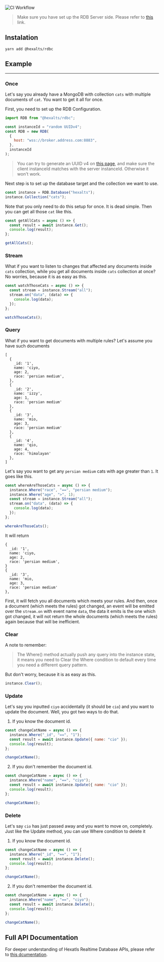 ![CI Workflow](https://github.com/hexalts/rdbc/actions/workflows/main.yml/badge.svg)

> Make sure you have set up the RDB Server side. Please refer to [this](https://github.com/hexalts/rdb) link.

## Instalation

```shell
yarn add @hexalts/rdbc
```

## Example

---

### Once

Let's say you already have a MongoDB with collection `cats` with multiple documents of `cat`. You want to get it all for once.

First, you need to set up the RDB Configuration.

```javascript
import RDB from "@hexalts/rdbc";

const instanceId = "random UUIDv4";
const RDB = new RDB(
  {
    host: "wss://broker.address.com:8883",
  },
  instanceId
);
```

> You can try to generate an UUID v4 on [this page](https://www.uuidgenerator.net/version4), and make sure the client instanceId matches with the server instanceId. Otherwise it won't work.

Next step is to set up the database target and the collection we want to use.

```javascript
const instance = RDB.Database("hexalts");
instance.Collection("cats");
```

Note that you only need to do this setup for once. It is dead simple. Then you can get all those `cat` like this.

```javascript
const getAllCats = async () => {
  const result = await instance.Get();
  console.log(result);
};

getAllCats();
```

### Stream

What if you want to listen to changes that affected any documents inside `cats` collection, while you get all documents inside `cats` collection at once? No worries, because it is as easy as this.

```javascript
const watchThoseCats = async () => {
  const stream = instance.Stream("all");
  stream.on("data", (data) => {
    console.log(data);
  });
};

watchThoseCats();
```

### Query

What if you want to get documents with multiple rules? Let's assume you have such documents

```
[
  {
    _id: '1',
    name: 'ciyo,
    age: 2,
    race: 'persian medium',
  },
  {
    _id: '2',
    name: 'izzy',
    age: 1,
    race: 'persian medium'
  },
  {
    _id: '3',
    name: 'mio,
    age: 3,
    race: 'persian medium'
  },
  {
    _id: '4',
    name: 'qio,
    age: 4,
    race: 'himalayan'
  },
]

```

Let's say you want to get any `persian medium` cats with age greater than `1`. It goes like this.

```javascript
const whereAreThoseCats = async () => {
  instance.Where("race", "==", "persian medium");
  instance.Where("age", ">", 1);
  const stream = instance.Stream("all");
  stream.on("data", (data) => {
    console.log(data);
  });
};

whereAreThoseCats();
```

It will return

```
{
  _id: '1',
  name: 'ciyo,
  age: 2,
  race: 'persian medium',
}
{
  _id: '3',
  name: 'mio,
  age: 3,
  race: 'persian medium'
},
```

First, it will fetch you all documents which meets your rules. And then, once a document (which meets the rules) got changed, an event will be emitted over the `stream.on` with event name `data`, the data it emits is the one which got changed, it will not return the whole documents (which meets the rules) again because that will be inefficient.

### Clear

A note to remember:

> The Where() method actually push any query into the instance state, it means you need to Clear the Where condition to default every time you need a different query pattern.

But don't worry, because it is as easy as this.

```javascript
instance.Clear();
```

### Update

Let's say you inputted `ciyo` accidentally (it should be `cio`) and you want to update the document. Well, you got two ways to do that.

1. If you know the document id.

```javascript
const changeCatName = async () => {
  instance.Where("_id", "==", "1");
  const result = await instance.Update({ name: "cio" });
  console.log(result);
};

changeCatName();
```

2. If you don't remember the document id.

```javascript
const changeCatName = async () => {
  instance.Where("name", "==", "ciyo");
  const result = await instance.Update({ name: "cio" });
  console.log(result);
};

changeCatName();
```

### Delete

Let's say `cio` has just passed away and you want to move on, completely. Just like the Update method, you can use Where condition to delete it

1. If you know the document id.

```javascript
const changeCatName = async () => {
  instance.Where("_id", "==", "1");
  const result = await instance.Delete();
  console.log(result);
};

changeCatName();
```

2. If you don't remember the document id.

```javascript
const changeCatName = async () => {
  instance.Where("name", "==", "ciyo");
  const result = await instance.Delete();
  console.log(result);
};

changeCatName();
```

## Full API Documentation

For deeper understanding of Hexatls Realtime Database APIs, please refer to [this dcumentation](https://hexalts.github.io/rdbc/classes/default.html).
